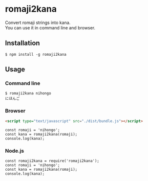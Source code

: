# romaji2kana

Convert romaji strings into kana.  
You can use it in command line and browser.

## Installation

```
$ npm install -g romaji2kana
```

## Usage

### Command line

```
$ romaji2kana nihongo
にほんご
```

### Browser

```html
<script type="text/javascript" src="./dist/bundle.js"></script>
```

```javascipt
const romaji = 'nihongo';
const kana = romaji2kana(romaji);
console.log(kana);
```

### Node.js

```javascipt
const romaji2kana = require('romaji2kana');
const romaji = 'nihongo';
const kana = romaji2kana(romaji);
console.log(kana);
```
